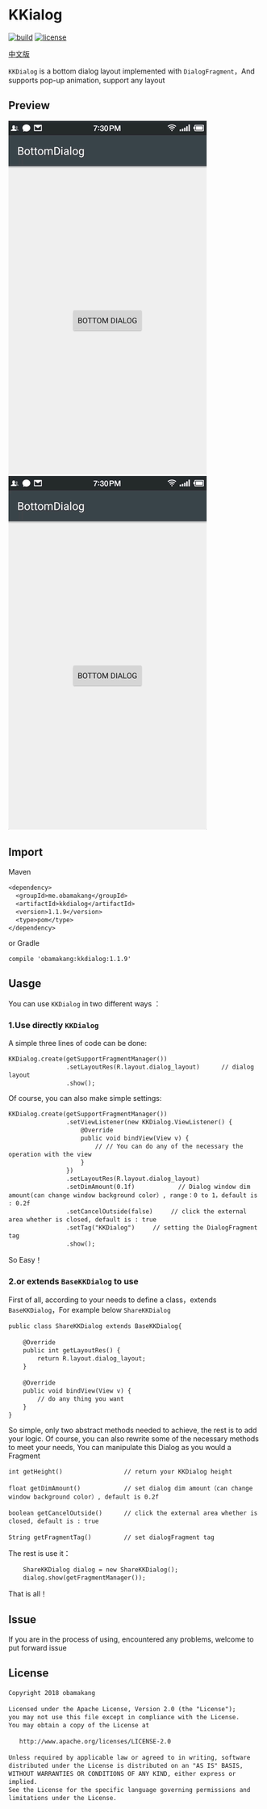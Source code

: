 # KKialog
[![build](https://img.shields.io/badge/build-1.1.9-brightgreen.svg?maxAge=2592000)](https://bintray.com/obamakang/maven/KKDialog)
[![license](https://img.shields.io/badge/license-Apache%202-blue.svg?maxAge=2592000)](https://github.com/obamakang/KKDialog/blob/master/LICENSE)

[中文版](/README_ZH.md)


`KKDialog` is a bottom dialog layout implemented with `DialogFragment`，And supports pop-up animation, support any layout

## Preview
![KKDialogShare](/preview/bottom_dialog_share.gif)
![KKDialogShare](/preview/bottom_dialog_edit.gif)
## Import

Maven

    <dependency>
      <groupId>me.obamakang</groupId>
      <artifactId>kkdialog</artifactId>
      <version>1.1.9</version>
      <type>pom</type>
    </dependency>
    
or Gradle

	compile 'obamakang:kkdialog:1.1.9'

## Uasge

You can use `KKDialog` in two different ways ：

### 1.Use directly `KKDialog`

A simple three lines of code can be done:
    
    KKDialog.create(getSupportFragmentManager())
                    .setLayoutRes(R.layout.dialog_layout)      // dialog layout
                    .show();
                    
Of course, you can also make simple settings:

    KKDialog.create(getSupportFragmentManager())
                    .setViewListener(new KKDialog.ViewListener() {    
                        @Override
                        public void bindView(View v) {
                            // // You can do any of the necessary the operation with the view
                        }
                    })
                    .setLayoutRes(R.layout.dialog_layout)  
                    .setDimAmount(0.1f)            // Dialog window dim amount(can change window background color）, range：0 to 1，default is : 0.2f
                    .setCancelOutside(false)     // click the external area whether is closed, default is : true
                    .setTag("KKDialog")     // setting the DialogFragment tag
                    .show();

So Easy！

### 2.or extends `BaseKKDialog` to use

First of all, according to your needs to define a class，extends `BaseKKDialog`，For example below `ShareKKDialog`
    
    public class ShareKKDialog extends BaseKKDialog{
    
        @Override
        public int getLayoutRes() {
            return R.layout.dialog_layout;
        }
    
        @Override
        public void bindView(View v) {
            // do any thing you want
        }
    }

So simple, only two abstract methods needed to achieve, the rest is to add your logic. Of course, you can also rewrite some of the necessary methods to meet your needs, You can manipulate this Dialog as you would a Fragment

    int getHeight()                 // return your KKDialog height

    float getDimAmount()            // set dialog dim amount（can change window background color）, default is 0.2f

    boolean getCancelOutside()      // click the external area whether is closed, default is : true

    String getFragmentTag()         // set dialogFragment tag

The rest is use it：

        ShareKKDialog dialog = new ShareKKDialog();
        dialog.show(getFragmentManager());

That is all！

## Issue

If you are in the process of using, encountered any problems, welcome to put forward issue

## License

    Copyright 2018 obamakang

    Licensed under the Apache License, Version 2.0 (the "License");
    you may not use this file except in compliance with the License.
    You may obtain a copy of the License at

       http://www.apache.org/licenses/LICENSE-2.0

    Unless required by applicable law or agreed to in writing, software
    distributed under the License is distributed on an "AS IS" BASIS,
    WITHOUT WARRANTIES OR CONDITIONS OF ANY KIND, either express or implied.
    See the License for the specific language governing permissions and
    limitations under the License.
	
 
 
